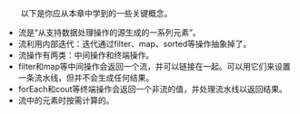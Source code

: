 &emsp;&emsp;以下是你应从本章中学到的一些关键概念。

- 流是“从支持数据处理操作的源生成的一系列元素”。
- 流利用内部迭代：迭代通过filter、map、sorted等操作抽象掉了。
- 流操作有两类：中间操作和终端操作。
- filter和map等中间操作会返回一个流，并可以链接在一起。可以用它们来设置一条流水线，但并不会生成任何结果。
- forEach和cout等终端操作会返回一个非流的值，并处理流水线以返回结果。
- 流中的元素时按需计算的。